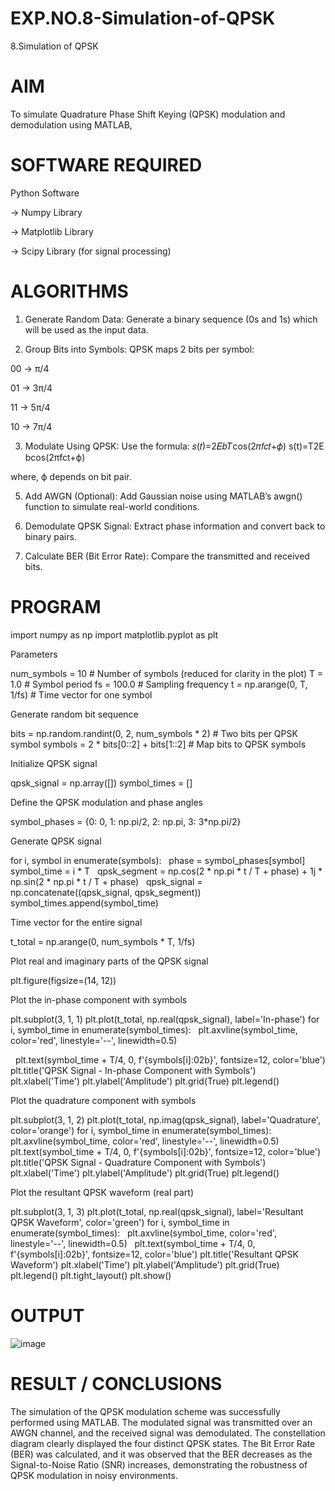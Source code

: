 # EXP.NO.8-Simulation-of-QPSK

8.Simulation of QPSK

# AIM

To simulate Quadrature Phase Shift Keying (QPSK) modulation and demodulation using MATLAB,

# SOFTWARE REQUIRED

Python Software

-> Numpy Library

-> Matplotlib Library

-> Scipy Library (for signal processing)

# ALGORITHMS

1. Generate Random Data:
Generate a binary sequence (0s and 1s) which will be used as the input data.

2. Group Bits into Symbols:
QPSK maps 2 bits per symbol:

00 → π/4

01 → 3π/4

11 → 5π/4

10 → 7π/4

3. Modulate Using QPSK:
Use the formula:
𝑠(𝑡)=2𝐸𝑏𝑇cos⁡(2𝜋𝑓𝑐𝑡+𝜙)
s(t)=T2E bcos(2πfct+ϕ)

where,
ϕ depends on bit pair.

5. Add AWGN (Optional):
Add Gaussian noise using MATLAB’s awgn() function to simulate real-world conditions.

6. Demodulate QPSK Signal:
Extract phase information and convert back to binary pairs.

7. Calculate BER (Bit Error Rate):
Compare the transmitted and received bits.

# PROGRAM

import numpy as np
import matplotlib.pyplot as plt

Parameters

num_symbols = 10 # Number of symbols (reduced for clarity in the plot)
T = 1.0 # Symbol period
fs = 100.0 # Sampling frequency
t = np.arange(0, T, 1/fs) # Time vector for one symbol

Generate random bit sequence

bits = np.random.randint(0, 2, num_symbols * 2) # Two bits per QPSK symbol
symbols = 2 * bits[0::2] + bits[1::2] # Map bits to QPSK symbols

Initialize QPSK signal

qpsk_signal = np.array([])
symbol_times = []

Define the QPSK modulation and phase angles

symbol_phases = {0: 0, 1: np.pi/2, 2: np.pi, 3: 3*np.pi/2}

Generate QPSK signal

for i, symbol in enumerate(symbols):
  phase = symbol_phases[symbol]
  symbol_time = i * T
  qpsk_segment = np.cos(2 * np.pi * t / T + phase) + 1j * np.sin(2 * np.pi * t / T + phase)
  qpsk_signal = np.concatenate((qpsk_signal, qpsk_segment))
  symbol_times.append(symbol_time)

Time vector for the entire signal

t_total = np.arange(0, num_symbols * T, 1/fs)

 Plot real and imaginary parts of the QPSK signal

plt.figure(figsize=(14, 12))

 Plot the in-phase component with symbols

plt.subplot(3, 1, 1)
plt.plot(t_total, np.real(qpsk_signal), label='In-phase')
for i, symbol_time in enumerate(symbol_times):
  plt.axvline(symbol_time, color='red', linestyle='--', linewidth=0.5)

  plt.text(symbol_time + T/4, 0, f'{symbols[i]:02b}', fontsize=12, color='blue')
plt.title('QPSK Signal - In-phase Component with Symbols')
plt.xlabel('Time')
plt.ylabel('Amplitude')
plt.grid(True)
plt.legend()

 Plot the quadrature component with symbols

plt.subplot(3, 1, 2)
plt.plot(t_total, np.imag(qpsk_signal), label='Quadrature', color='orange')
for i, symbol_time in enumerate(symbol_times):
  plt.axvline(symbol_time, color='red', linestyle='--', linewidth=0.5)
  plt.text(symbol_time + T/4, 0, f'{symbols[i]:02b}', fontsize=12, color='blue')
plt.title('QPSK Signal - Quadrature Component with Symbols')
plt.xlabel('Time')
plt.ylabel('Amplitude')
plt.grid(True)
plt.legend()

Plot the resultant QPSK waveform (real part)

plt.subplot(3, 1, 3)
plt.plot(t_total, np.real(qpsk_signal), label='Resultant QPSK Waveform', color='green')
for i, symbol_time in enumerate(symbol_times):
  plt.axvline(symbol_time, color='red', linestyle='--', linewidth=0.5)
  plt.text(symbol_time + T/4, 0, f'{symbols[i]:02b}', fontsize=12, color='blue')
plt.title('Resultant QPSK Waveform')
plt.xlabel('Time')
plt.ylabel('Amplitude')
plt.grid(True)
plt.legend()
plt.tight_layout()
plt.show()

# OUTPUT

![image](https://github.com/user-attachments/assets/0733fa83-5ff9-4822-9252-1a6d50fe1004)

 
# RESULT / CONCLUSIONS

The simulation of the QPSK modulation scheme was successfully performed using MATLAB. The modulated signal was transmitted over an AWGN channel, and the received signal was demodulated. The constellation diagram clearly displayed the four distinct QPSK states. The Bit Error Rate (BER) was calculated, and it was observed that the BER decreases as the Signal-to-Noise Ratio (SNR) increases, demonstrating the robustness of QPSK modulation in noisy environments.
